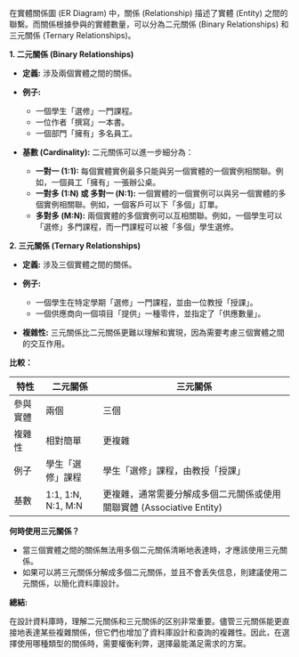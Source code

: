 在實體關係圖 (ER Diagram) 中，關係 (Relationship) 描述了實體 (Entity) 之間的聯繫。而關係根據參與的實體數量，可以分為二元關係 (Binary Relationships) 和三元關係 (Ternary Relationships)。

**1. 二元關係 (Binary Relationships)**

   - **定義:**  涉及兩個實體之間的關係。
   - **例子:**
     - 一個學生「選修」一門課程。
     - 一位作者「撰寫」一本書。
     - 一個部門「擁有」多名員工。

   - **基數 (Cardinality):**  二元關係可以進一步細分為：
     - **一對一 (1:1):**  每個實體實例最多只能與另一個實體的一個實例相關聯。例如，一個員工「擁有」一張辦公桌。
     - **一對多 (1:N) 或 多對一 (N:1):**  一個實體的一個實例可以與另一個實體的多個實例相關聯。例如，一個客戶可以下「多個」訂單。
     - **多對多 (M:N):**  兩個實體的多個實例可以互相關聯。例如，一個學生可以「選修」多門課程，而一門課程可以被「多個」學生選修。

**2. 三元關係 (Ternary Relationships)**

   - **定義:**  涉及三個實體之間的關係。
   - **例子:**
     - 一個學生在特定學期「選修」一門課程，並由一位教授「授課」。
     - 一個供應商向一個項目「提供」一種零件，並指定了「供應數量」。

   - **複雜性:**  三元關係比二元關係更難以理解和實現，因為需要考慮三個實體之間的交互作用。

**比較：**

| 特性     | 二元關係                        | 三元關係                                              |
| -------- | ------------------------------- | ----------------------------------------------------- |
| 參與實體 | 兩個                            | 三個                                                    |
| 複雜性   | 相對簡單                        | 更複雜                                                   |
| 例子     | 學生「選修」課程                | 學生「選修」課程，由教授「授課」                           |
| 基數     | 1:1, 1:N, N:1, M:N           | 更複雜，通常需要分解成多個二元關係或使用關聯實體 (Associative Entity) |

**何時使用三元關係？**

*   當三個實體之間的關係無法用多個二元關係清晰地表達時，才應該使用三元關係。
*   如果可以將三元關係分解成多個二元關係，並且不會丢失信息，則建議使用二元關係，以簡化資料庫設計。

**總結:**

在設計資料庫時，理解二元關係和三元關係的区别非常重要。儘管三元關係能更直接地表達某些複雜關係，但它們也增加了資料庫設計和查詢的複雜性。因此，在選擇使用哪種類型的關係時，需要權衡利弊，選擇最能滿足需求的方案。


